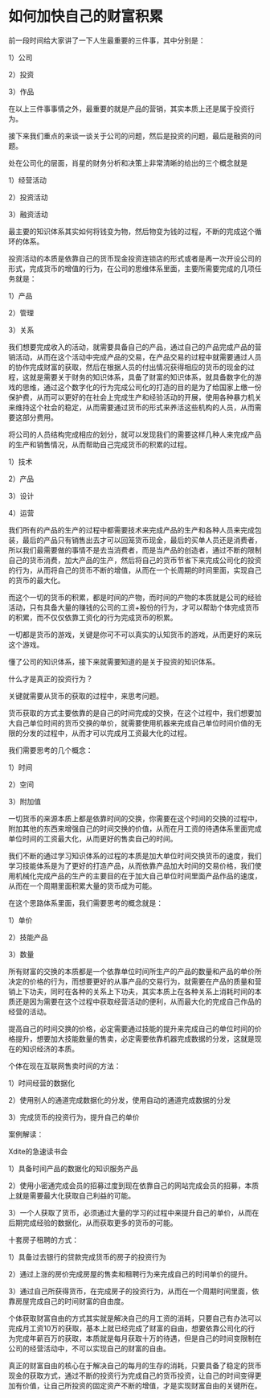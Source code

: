# 如何加快自己的财富积累

前一段时间给大家讲了一下人生最重要的三件事，其中分别是：

1）公司

2）投资

3）作品

在以上三件事事情之外，最重要的就是产品的营销，其实本质上还是属于投资行为。

接下来我们重点的来谈一谈关于公司的问题，然后是投资的问题，最后是融资的问题。

处在公司化的层面，肖星的财务分析和决策上非常清晰的给出的三个概念就是

1）经营活动

2）投资活动

3）融资活动

最主要的知识体系其实如何将钱变为物，然后物变为钱的过程，不断的完成这个循环的体系。

投资活动的本质是依靠自己的货币现金投资连锁店的形式或者是再一次开设公司的形式，完成货币的增值的行为，在公司的思维体系里面，主要所需要完成的几项任务就是：

1）产品

2）管理

3）关系

我们想要完成收入的活动，就需要具备自己的产品，通过自己的产品完成产品的营销活动，从而在这个活动中完成产品的交易，在产品交易的过程中就需要通过人员的协作完成财富的获取，然后在根据人员的付出情况获得相应的货币的现金的过程，这就是需要关于财务的知识体系，具备了财富的知识体系，就具备数字化的游戏的思维，通过这个数字化的行为完成公司化的打造的目的是为了给国家上缴一份保护费，从而可以更好的在社会上完成生产和经验活动的开展，使用各种暴力机关来维持这个社会的稳定，从而需要通过货币的形式来养活这些机构的人员，从而需要这部分费用。

将公司的人员结构完成相应的划分，就可以发现我们的需要这样几种人来完成产品的生产和销售情况，从而帮助自己完成货币的积累的过程。

1）技术

2）产品

3）设计

4）运营

我们所有的产品的生产的过程中都需要技术来完成产品的生产和各种人员来完成包装，最后的产品只有销售出去才可以回笼货币现金，最后的买单人员还是消费者，所以我们最需要做的事情不是去当消费者，而是当产品的创造者，通过不断的限制自己的货币消费，加大产品的生产，然后将自己的货币节省下来完成公司化的投资的行为，从而将自己的货币不断的增值，从而在一个长周期的时间里面，实现自己的货币的最大化。

而这个一切的货币的积累，都是时间的产物，而时间的产物的本质就是公司的经验活动，只有具备大量的赚钱的公司的工资+股份的行为，才可以帮助个体完成货币的积累，而不仅仅依靠工资化的行为完成货币的积累。

一切都是货币的游戏，关键是你可不可以真实的认知货币的游戏，从而更好的来玩这个游戏。

懂了公司的知识体系，接下来就需要知道的是关于投资的知识体系。

什么才是真正的投资行为？

关键就需要从货币的获取的过程中，来思考问题。

货币获取的方式主要依靠的是自己的时间完成的交换，在这个过程中，我们想要加大自己单位时间的货币交换的单价，就需要使用机器来完成自己单位时间价值的无限的分发的过程中，从而才可以完成月工资最大化的过程。

我们需要思考的几个概念：

1）时间

2）空间

3）附加值

一切货币的来源本质上都是依靠时间的交换，你需要在这个时间的交换的过程中，附加其他的东西来增强自己的时间交换的价值，从而在月工资的待遇体系里面完成单位时间的工资最大化，从而更好的售卖自己的时间。

我们不断的通过学习知识体系的过程的本质是加大单位时间交换货币的速度，我们学习技能体系是为了更好的打造产品，从而依靠产品加大时间的交易价格，我们使用机械化完成产品的生产的主要目的在于加大自己单位时间里面产品作品的速度，从而在一个周期里面积累大量的货币成为可能。

在这个思路体系里面，我们需要思考的概念就是：

1）单价

2）技能产品

3）数量

所有财富的交换的本质都是一个依靠单位时间所生产的产品的数量和产品的单价所决定的价格的行为，而想要更好的从事产品的交易行为，就需要在产品的质量和营销上下功夫，同时在各种的关系上下功夫，其实本质上在各种关系上消耗时间的本质还是因为需要在这个过程中获取经营活动的便利，从而最大化的完成自己作品的经营的活动。

提高自己的时间交换的价格，必定需要通过技能的提升来完成自己的单位时间的价格提升，想要加大技能数量的售卖，必定需要依靠机器完成数据的分发，这就是现在的知识经济的本质。

个体在现在互联网售卖时间的方法：

1）时间经营的数据化

2）使用别人的通道完成数据化的分发，使用自动的通道完成数据的分发

3）完成货币的投资行为，提升自己的单价

案例解读：

Xdite的急速读书会

1）具备时间产品的数据化的知识服务产品

2）使用小密通完成会员的招募过度到现在依靠自己的网站完成会员的招募，本质上就是需要最大化获取自己利益的可能。

3）一个人获取了货币，必须通过大量的学习的过程中来提升自己的单价，从而在后期完成经验的数据化，从而获取更多的货币的可能。

十套房子租聘的方式：

1）具备过去银行的贷款完成货币的房子的投资行为

2）通过上涨的房价完成房屋的售卖和租聘行为来完成自己的时间单价的提升。

3）通过自己所获得货币，在完成房子的投资行为，从而在一个周期时间里面，依靠房屋完成自己的时间财富的自由度。

个体获取财富自由的方式其实就是解决自己的月工资的消耗，只要自己有办法可以完成月工资10万的获取，基本上就已经完成了财富的自由，想要依靠公司化的行为完成年薪百万的获取，本质就是每月获取十万的待遇，但是自己的时间变限制在公司的经营活动中，不可以实现自己的财富的自由。

真正的财富自由的核心在于解决自己的每月的生存的消耗，只要具备了稳定的货币现金的获取方式，通过不断的投资行为完成自己的货币投资，让自己的时间变得更加有价值，让自己所投资的固定资产不断的增值，才是实现财富自由的关键所在。
